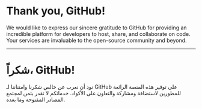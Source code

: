 # Thank you, GitHub!

We would like to express our sincere gratitude to GitHub for providing an incredible platform for developers to host, share, and collaborate on code. Your services are invaluable to the open-source community and beyond.

---

# شكراً، GitHub!

نود أن نعرب عن خالص شكرنا وامتناننا لـ GitHub على توفير هذه المنصة الرائعة للمطورين لاستضافة ومشاركة والتعاون على الأكواد. خدماتكم لا تقدر بثمن لمجتمع المصادر المفتوحة وما بعده.
